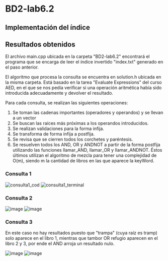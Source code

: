 # BD2-lab6.2

## Implementación del índice


## Resultados obtenidos
El archivo main.cpp ubicada en la carpeta "BD2-lab6.2" encontrará el programa que se encarga de leer el índice invertido "index.txt" generado en el paso anterior.

El algoritmo que procesa la consulta se encuentra en solution.h ubicada en la misma carpeta. Está basado en la tarea "Evaluate Expressions" del curso AED, en el que se nos pedía verificar si una operación aritmética había sido introducida adecuadamente y devolver el resultado.

Para cada consulta, se realizan las siguientes operaciones:

1. Se toman las cadenas importantes (operadores y operandos) y se llevan a un vector
2. Se buscan las raíces más próximas a los operandos introducidos.
3. Se realizan validaciones para la forma infija.
4. Se transforma de forma infija a postfija.
5. Se revisa que se cierren todos los corchetes y paréntesis.
6. Se resuelven todos los AND, OR y ANDNOT a partir de la forma postfija utilizando las funciones llamar_AND, llamar_OR y llamar_ANDNOT. Éstos últimos utilizan el algoritmo de mezcla para tener una complejidad de O(m), siendo m la cantidad de libros en las que aparece la keyWord.

### Consulta 1

![consulta1_cod](https://github.com/YaredRiveros/BD2-lab6.2/assets/83974222/c38d1cbe-8853-47f0-a433-bfb188031f3b)
![consulta1_terminal](https://github.com/YaredRiveros/BD2-lab6.2/assets/83974222/1a06d261-fb4d-4906-b502-91f9fff9ba12)

### Consulta 2

![image](https://github.com/YaredRiveros/BD2-lab6.2/assets/83974222/0015a01d-4e14-4256-b242-aa9c9ec1a77b)
![image](https://github.com/YaredRiveros/BD2-lab6.2/assets/83974222/65b94608-0099-4d8f-bd56-3a94f635eb00)

### Consulta 3

En este caso no hay resultados puesto que "trampa" (cuya raíz es tramp) solo aparece en el libro 1, mientras que tambor OR refugio aparecen en el libro 2 y 3, por ende el AND arroja un resultado nulo.

![image](https://github.com/YaredRiveros/BD2-lab6.2/assets/83974222/47004259-a4e0-4cfb-b6fe-2dc0f6d484a6)
![image](https://github.com/YaredRiveros/BD2-lab6.2/assets/83974222/5f8d6e95-94fa-4171-a3bd-01ee0848d7eb)
